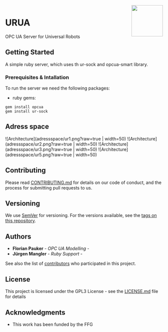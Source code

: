 <img align="right" height="100" src="https://github.com/fpauker/urua/blob/master/logo/urua_logo.png">

# URUA 

OPC UA Server for Universal Robots

## Getting Started

A simple ruby server, which uses th ur-sock and opcua-smart library.

### Prerequisites & Intallation

To run the server we need the following packages:

* ruby gems:
```
gem install opcua
gem install ur-sock
```

## Adress space

![Architecture](adressspace/ur1.png?raw=true | width=50)
![Architecture](adressspace/ur2.png?raw=true | width=50)
![Architecture](adressspace/ur3.png?raw=true | width=50)
![Architecture](adressspace/ur5.png?raw=true | width=50)

## Contributing

Please read [CONTRIBUTING.md](https://gist.github.com/PurpleBooth/b24679402957c63ec426) for details on our code of conduct, and the process for submitting pull requests to us.

## Versioning

We use [SemVer](http://semver.org/) for versioning. For the versions available, see the [tags on this repository](https://intra.acdp.at/gogs/fpauker/ua4ur/tags).

## Authors

* **Florian Pauker** - *OPC UA Modelling* -
* **Jürgen Mangler** - *Ruby Support* -

See also the list of [contributors](https://intra.acdp.at/gogs/fpauker/ua4ur/contributors) who participated in this project.

## License

This project is licensed under the GPL3 License - see the [LICENSE.md](./LICENSE) file for details

## Acknowledgments

* This work has been funded by the FFG
